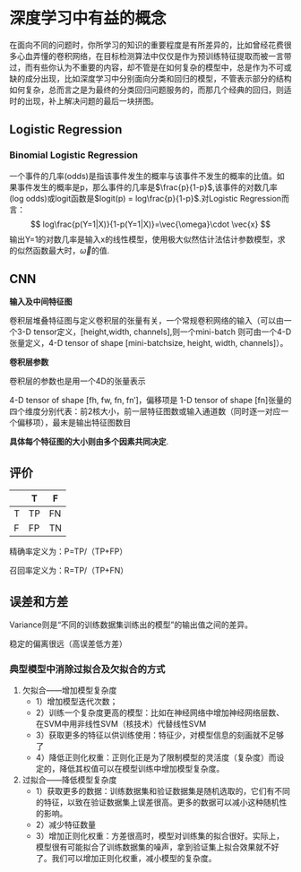# 深度学习中有益的概念

在面向不同的问题时，你所学习的知识的重要程度是有所差异的，比如曾经花费很多心血弄懂的卷积网络，在目标检测算法中仅仅是作为预训练特征提取而被一言带过，而有些你认为不重要的内容，却不管是在如何复杂的模型中，总是作为不可或缺的成分出现，比如深度学习中分别面向分类和回归的模型，不管表示部分的结构如何复杂，总而言之是为最终的分类回归问题服务的，而那几个经典的回归，则适时的出现，补上解决问题的最后一块拼图。

## Logistic Regression

### Binomial Logistic Regression 

一个事件的几率(odds)是指该事件发生的概率与该事件不发生的概率的比值。如果事件发生的概率是p，那么事件的几率是$\frac{p}{1-p}$,该事件的对数几率(log odds)或logit函数是$logit(p) = log\frac{p}{1-p}$.对Logistic Regression而言：
$$
log\frac{p(Y=1|X)}{1-p(Y=1|X)}=\vec{\omega}\cdot \vec{x}
$$
输出Y=1的对数几率是输入x的线性模型，使用极大似然估计法估计参数模型，求的似然函数最大时，$\vec\omega$的值.

## CNN

**输入及中间特征图**

卷积层堆叠特征图与定义卷积层的张量有关，一个常规卷积网络的输入（可以由一个3-D tensor定义，[height,width, channels],则一个mini-batch 则可由一个4-D张量定义，4-D tensor of shape [mini-batchsize, height, width, channels]）。



**卷积层参数**

卷积层的参数也是用一个4D的张量表示

4-D tensor of shape [fh, fw, fn, fn′]，偏移项是 1-D tensor of shape [fn]张量的四个维度分别代表：前2核大小，前一层特征图数或输入通道数（同时逐一对应一个偏移项），最末是输出特征图数目

 

**具体每个特征图的大小则由多个因素共同决定**.



## 评价

|      | T    | F    |
| ---- | ---- | ---- |
| T    | TP   | FN   |
| F    | FP   | TN   |

精确率定义为：P=TP/（TP+FP）

召回率定义为：R=TP/（TP+FN）

## 误差和方差

Variance则是“不同的训练数据集训练出的模型”的输出值之间的差异。

稳定的偏离很远（高误差低方差）

### 典型模型中消除过拟合及欠拟合的方式

1. 欠拟合——增加模型复杂度
   - 1）增加模型迭代次数；
   - 2）训练一个复杂度更高的模型：比如在神经网络中增加神经网络层数、在SVM中用非线性SVM（核技术）代替线性SVM
   - 3）获取更多的特征以供训练使用：特征少，对模型信息的刻画就不足够了
   - 4）降低正则化权重：正则化正是为了限制模型的灵活度（复杂度）而设定的，降低其权值可以在模型训练中增加模型复杂度。
2. 过拟合——降低模型复杂度
   - 1）获取更多的数据：训练数据集和验证数据集是随机选取的，它们有不同的特征，以致在验证数据集上误差很高。更多的数据可以减小这种随机性的影响。
   - 2）减少特征数量
   - 3）增加正则化权重：方差很高时，模型对训练集的拟合很好。实际上，模型很有可能拟合了训练数据集的噪声，拿到验证集上拟合效果就不好了。我们可以增加正则化权重，减小模型的复杂度。